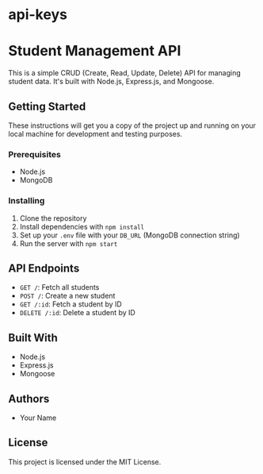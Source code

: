 # api-keys
# Student Management API

This is a simple CRUD (Create, Read, Update, Delete) API for managing student data. It's built with Node.js, Express.js, and Mongoose.

## Getting Started

These instructions will get you a copy of the project up and running on your local machine for development and testing purposes.

### Prerequisites

- Node.js
- MongoDB

### Installing

1. Clone the repository
2. Install dependencies with `npm install`
3. Set up your `.env` file with your `DB_URL` (MongoDB connection string)
4. Run the server with `npm start`

## API Endpoints

- `GET /`: Fetch all students
- `POST /`: Create a new student
- `GET /:id`: Fetch a student by ID
- `DELETE /:id`: Delete a student by ID

## Built With

- Node.js
- Express.js
- Mongoose

## Authors

- Your Name

## License

This project is licensed under the MIT License.